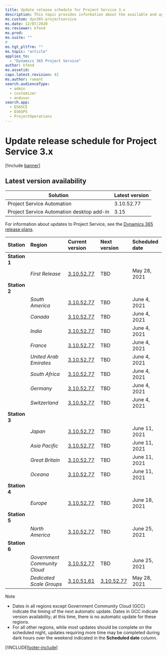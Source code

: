 ```yaml
---
title: Update release schedule for Project Service 3.x
description: This topic provides information about the available and upcoming releases of Dynamics 365 Project Service Automation.
ms.custom: dyn365-projectservice
ms.date: 12/07/2020
ms.reviewer: kfend
ms.prod:
ms.suite: ""
#
ms.tgt_pltfrm: ""
ms.topic: "article"
applies_to: 
  - "Dynamics 365 Project Service"
author: kfend
ms.assetid: 
caps.latest.revision: 42
ms.author: rumant
search.audienceType: 
  - admin
  - customizer
  - enduser
search.app: 
  - D365CE
  - D365PS
  - ProjectOperations
---
```


# Update release schedule for Project Service 3.x

[!include [banner](../includes/psa-now-project-operations.md)]

## Latest version availability

| Solution  | Latest version |
|-------|----|
| Project Service Automation    | 3.10.52.77 |
| Project Service Automation desktop add-in                | 3.15          |

For information about updates to Project Service, see the [Dynamics 365 release plans](/dynamics365/release-plans/). 

| Station  | Region | Current version | Next version |  Scheduled date
| :---   | :---   | :---   | :---   |:---   |         
|<strong>Station 1</strong> | |  |  | |
| | <i>First Release</i> | [3.10.52.77](whats-new-ur-31.md) | TBD | May 28, 2021
|<strong>Station 2</strong> | |  |  | |
| | <i>South America</i> | [3.10.52.77](whats-new-ur-31.md) | TBD | June 4, 2021
| | <i>Canada</i> | [3.10.52.77](whats-new-ur-31.md) | TBD | June 4, 2021
| | <i>India</i> | [3.10.52.77](whats-new-ur-31.md) | TBD | June 4, 2021
| | <i>France</i> | [3.10.52.77](whats-new-ur-31.md) | TBD | June 4, 2021
| | <i>United Arab Emirates</i> | [3.10.52.77](whats-new-ur-31.md) | TBD | June 4, 2021
| | <i>South Africa</i> | [3.10.52.77](whats-new-ur-31.md) | TBD | June 4, 2021
| | <i>Germany</i> | [3.10.52.77](whats-new-ur-31.md) | TBD | June 4, 2021
| | <i>Switzerland</i> | [3.10.52.77](whats-new-ur-31.md) | TBD | June 4, 2021
|<strong>Station 3</strong> | |  |  | |
| | <i>Japan</i> | [3.10.52.77](whats-new-ur-31.md) | TBD | June 11, 2021
| | <i>Asia Pacific</i> | [3.10.52.77](whats-new-ur-31.md) | TBD | June 11, 2021
| | <i>Great Britain</i> | [3.10.52.77](whats-new-ur-31.md) | TBD | June 11, 2021
| | <i>Oceana</i> | [3.10.52.77](whats-new-ur-31.md) | TBD | June 11, 2021
|<strong>Station 4</strong> | |  |  | |
| | <i>Europe</i> | [3.10.52.77](whats-new-ur-31.md) | TBD | June 18, 2021
|<strong>Station 5</strong> | |  |  | |
| | <i>North America</i> | [3.10.52.77](whats-new-ur-31.md) | TBD | June 25, 2021
|<strong>Station 6</strong> | |  |  | |
| | <i>Government Community Cloud</i> | [3.10.52.77](whats-new-ur-31.md) | TBD | June 25, 2021
| | <i>Dedicated Scale Groups</i> | [3.10.51.61](whats-new-ur-30.md) | [3.10.52.77](whats-new-ur-31.md) | May 28, 2021

>[!Note]
> - Dates in all regions except Government Community Cloud (GCC) indicate the timing of the next automatic update. Dates in GCC indicate version availability; at this time, there is no automatic update for these regions.
> - For all other regions, while most updates should be complete on the scheduled night, updates requiring more time may be completed during dark hours over the weekend indicated in the **Scheduled date** column.


[!INCLUDE[footer-include](../includes/footer-banner.md)]
